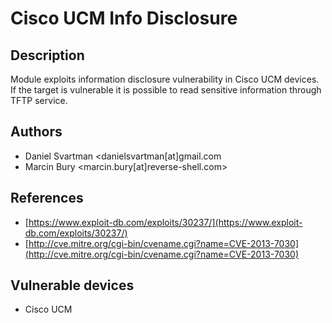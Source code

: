 # Cisco UCM Info Disclosure

## Description
Module exploits information disclosure vulnerability in Cisco UCM devices. If the target is vulnerable it is possible to read sensitive information through TFTP service.

## Authors
* Daniel Svartman <danielsvartman[at]gmail.com
* Marcin Bury <marcin.bury[at]reverse-shell.com>

## References
* [https://www.exploit-db.com/exploits/30237/](https://www.exploit-db.com/exploits/30237/)
* [http://cve.mitre.org/cgi-bin/cvename.cgi?name=CVE-2013-7030](http://cve.mitre.org/cgi-bin/cvename.cgi?name=CVE-2013-7030)

## Vulnerable devices
* Cisco UCM
